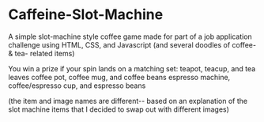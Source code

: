 Caffeine-Slot-Machine
=====================

A simple slot-machine style coffee game
made for part of a job application challenge
using HTML, CSS, and Javascript
(and several doodles of coffee- & tea- related items)

You win a prize if your spin lands on a matching set:
    teapot, teacup, and tea leaves
    coffee pot, coffee mug, and coffee beans
    espresso machine, coffee/espresso cup, and espresso beans
    
(the item and image names are different--
based on an explanation of the slot machine items
that I decided to swap out with different images)